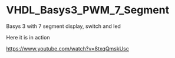 # VHDL_Basys3_PWM_7_Segment
Basys 3 with 7 segment display, switch and led

Here it is in action

https://www.youtube.com/watch?v=8txqQmskUsc
